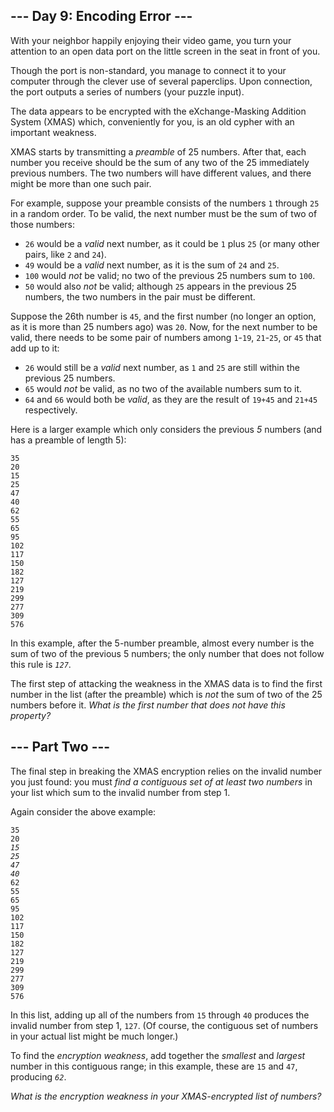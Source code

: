 <h2>--- Day 9: Encoding Error ---</h2><p>With your neighbor happily enjoying their video game, you turn your attention to an open data port on the little screen in the seat in front of you.</p>
<p>Though the port is non-standard, you manage to connect it to your computer through the clever use of several paperclips. Upon connection, the port outputs a series of numbers (your puzzle input).</p>
<p>The data appears to be encrypted with the eXchange-Masking Addition System (<span title="No relation.">XMAS</span>) which, conveniently for you, is an old cypher with an important weakness.</p>
<p>XMAS starts by transmitting a <em>preamble</em> of 25 numbers. After that, each number you receive should be the sum of any two of the 25 immediately previous numbers. The two numbers will have different values, and there might be more than one such pair.</p>
<p>For example, suppose your preamble consists of the numbers <code>1</code> through <code>25</code> in a random order. To be valid, the next number must be the sum of two of those numbers:</p>
<ul>
<li><code>26</code> would be a <em>valid</em> next number, as it could be <code>1</code> plus <code>25</code> (or many other pairs, like <code>2</code> and <code>24</code>).</li>
<li><code>49</code> would be a <em>valid</em> next number, as it is the sum of <code>24</code> and <code>25</code>.</li>
<li><code>100</code> would <em>not</em> be valid; no two of the previous 25 numbers sum to <code>100</code>.</li>
<li><code>50</code> would also <em>not</em> be valid; although <code>25</code> appears in the previous 25 numbers, the two numbers in the pair must be different.</li>
</ul>
<p>Suppose the 26th number is <code>45</code>, and the first number (no longer an option, as it is more than 25 numbers ago) was <code>20</code>. Now, for the next number to be valid, there needs to be some pair of numbers among <code>1</code>-<code>19</code>, <code>21</code>-<code>25</code>, or <code>45</code> that add up to it:</p>
<ul>
<li><code>26</code> would still be a <em>valid</em> next number, as <code>1</code> and <code>25</code> are still within the previous 25 numbers.</li>
<li><code>65</code> would <em>not</em> be valid, as no two of the available numbers sum to it.</li>
<li><code>64</code> and <code>66</code> would both be <em>valid</em>, as they are the result of <code>19+45</code> and <code>21+45</code> respectively.</li>
</ul>
<p>Here is a larger example which only considers the previous <em>5</em> numbers (and has a preamble of length 5):</p>
<pre><code>35
20
15
25
47
40
62
55
65
95
102
117
150
182
127
219
299
277
309
576
</code></pre>
<p>In this example, after the 5-number preamble, almost every number is the sum of two of the previous 5 numbers; the only number that does not follow this rule is <em><code>127</code></em>.</p>
<p>The first step of attacking the weakness in the XMAS data is to find the first number in the list (after the preamble) which is <em>not</em> the sum of two of the 25 numbers before it. <em>What is the first number that does not have this property?</em></p>
</article>
<article class="day-desc"><h2 id="part2">--- Part Two ---</h2><p>The final step in breaking the XMAS encryption relies on the invalid number you just found: you must <em>find a contiguous set of at least two numbers</em> in your list which sum to the invalid number from step 1.</p>
<p>Again consider the above example:</p>
<pre><code>35
20
<em>15</em>
<em>25</em>
<em>47</em>
<em>40</em>
62
55
65
95
102
117
150
182
127
219
299
277
309
576
</code></pre>
<p>In this list, adding up all of the numbers from <code>15</code> through <code>40</code> produces the invalid number from step 1, <code>127</code>. (Of course, the contiguous set of numbers in your actual list might be much longer.)</p>
<p>To find the <em>encryption weakness</em>, add together the <em>smallest</em> and <em>largest</em> number in this contiguous range; in this example, these are <code>15</code> and <code>47</code>, producing <em><code>62</code></em>.</p>
<p><em>What is the encryption weakness in your XMAS-encrypted list of numbers?</em></p>
</article>

